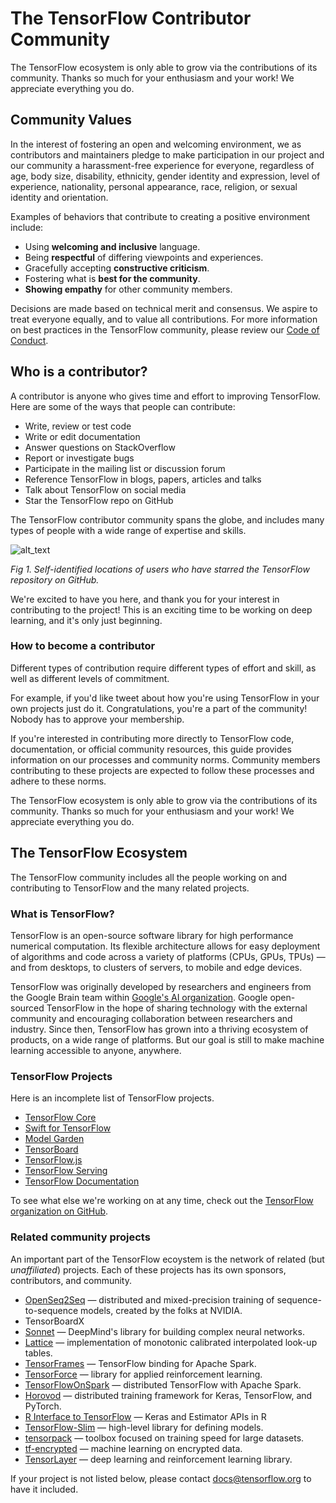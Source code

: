 # The TensorFlow Contributor Community

The TensorFlow ecosystem is only able to grow via the contributions of its community. Thanks so much for your enthusiasm and your work! We appreciate everything you do.

## Community Values

In the interest of fostering an open and welcoming environment, we as contributors and maintainers pledge to make participation in our project and our community a harassment-free experience for everyone, regardless of age, body size, disability, ethnicity, gender identity and expression, level of experience, nationality, personal appearance, race, religion, or sexual identity and orientation.

Examples of behaviors that contribute to creating a positive environment include:

*   Using **welcoming and inclusive** language.
*   Being **respectful** of differing viewpoints and experiences.
*   Gracefully accepting **constructive criticism**.
*   Fostering what is **best for the community**.
*   **Showing empathy** for other community members.

Decisions are made based on technical merit and consensus. We aspire to treat everyone equally, and to value all contributions. For more information on best practices in the TensorFlow community, please review our [Code of Conduct](https://github.com/tensorflow/tensorflow/blob/master/CODE_OF_CONDUCT.md).


## Who is a contributor?

A contributor is anyone who gives time and effort to improving TensorFlow. Here are some of the ways that people can contribute:

* Write, review or test code
* Write or edit documentation
* Answer questions on StackOverflow
* Report or investigate bugs
* Participate in the mailing list or discussion forum
* Reference TensorFlow in blogs, papers, articles and talks
* Talk about TensorFlow on social media
* Star the TensorFlow repo on GitHub

The TensorFlow contributor community spans the globe, and includes many types of people with a wide range of expertise and skills. 

![alt_text](images/TensorFlow-Contribution0.png "image_tooltip")


_Fig 1. Self-identified locations of users who have starred the TensorFlow repository on GitHub._

We're excited to have you here, and thank you for your interest in contributing to the project! This is an exciting time to be working on  deep learning, and it's only just beginning.


### How to become a contributor

Different types of contribution require different types of effort and skill, as well as different levels of commitment. 

For example, if you'd like tweet about how you're using TensorFlow in your own projects just do it. Congratulations, you're a part of the community! Nobody has to approve your membership.

If you're interested in contributing more directly to TensorFlow code, documentation, or official community resources, this guide provides information on our processes and community norms. Community members contributing to these projects are expected to follow these processes and adhere to these norms.

The TensorFlow ecosystem is only able to grow via the contributions of its community. Thanks so much for your enthusiasm and your work! We appreciate everything you do.

## The TensorFlow Ecosystem

The TensorFlow community includes all the people working on and contributing to TensorFlow and the many related projects.

### What is TensorFlow?

TensorFlow is an open-source software library for high performance numerical computation. Its flexible architecture allows for easy deployment of algorithms and code across a variety of platforms (CPUs, GPUs, TPUs) — and from desktops, to clusters of servers, to mobile and edge devices. 

TensorFlow was originally developed by researchers and engineers from the Google Brain team within [Google's AI organization](https://ai.google/). Google open-sourced TensorFlow in the hope of sharing technology with the external community and encouraging collaboration between researchers and industry. Since then, TensorFlow has grown into a thriving ecosystem of products, on a wide range of platforms. But our goal is still to make machine learning accessible to anyone, anywhere.

### TensorFlow Projects

Here is an incomplete list of TensorFlow projects.

*   [TensorFlow Core](https://github.com/tensorflow/tensorflow)
*   [Swift for TensorFlow](https://github.com/tensorflow/swift)
*   [Model Garden](https://github.com/tensorflow/models)
*   [TensorBoard](https://github.com/tensorflow/tensorboard)
*   [TensorFlow.js](https://github.com/tensorflow/tfjs-core)
*   [TensorFlow Serving](https://github.com/tensorflow/serving)
*   [TensorFlow Documentation](https://github.com/tensorflow/docs)

To see what else we're working on at any time, check out the [TensorFlow organization on GitHub](https://github.com/tensorflow).

### Related community projects

An important part of the TensorFlow ecoystem is the network of related (but *unaffiliated*) projects. Each of these projects has its own sponsors, contributors, and community. 

*   [OpenSeq2Seq](https://github.com/NVIDIA/OpenSeq2Seq) — distributed and mixed-precision training of sequence-to-sequence models, created by the folks at NVIDIA.
*   TensorBoardX
*   [Sonnet](https://github.com/deepmind/sonnet) — DeepMind's library for building complex neural networks.
*   [Lattice](https://github.com/tensorflow/lattice) — implementation of monotonic calibrated interpolated look-up tables.
*   [TensorFrames](https://github.com/tjhunter/tensorframes) — TensorFlow binding for Apache Spark.
*   [TensorForce](https://github.com/reinforceio/tensorforce) — library for applied reinforcement learning.
*   [TensorFlowOnSpark](https://github.com/yahoo/TensorFlowOnSpark) — distributed TensorFlow with Apache Spark.
*   [Horovod](https://github.com/uber/horovod) — distributed training framework for Keras, TensorFlow, and PyTorch.
*   [R Interface to TensorFlow](https://tensorflow.rstudio.com/) — Keras and Estimator APIs in R
*   [TensorFlow-Slim](https://github.com/tensorflow/models/tree/master/inception/inception/slim) — high-level library for defining models.
*   [tensorpack](https://github.com/ppwwyyxx/tensorpack) — toolbox focused on training speed for large datasets.
*   [tf-encrypted](https://github.com/mortendahl/tf-encrypted) — machine learning on encrypted data.
*   [TensorLayer](https://tensorlayer.readthedocs.io/en/stable/) — deep learning and reinforcement learning library.

If your project is not listed below, please contact [docs@tensorflow.org](mailto:docs@tensorflow.org) to have it included.
